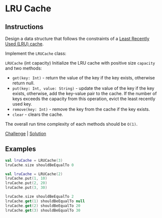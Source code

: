 # LRU Cache

## Instructions

Design a data structure that follows the constraints of a 
[Least Recently Used (LRU) cache](https://en.wikipedia.org/wiki/Cache_replacement_policies#LRU).

Implement the `LRUCache` class:

`LRUCache` (int capacity) Initialize the LRU cache with positive size `capacity` and two methods:
- `get(key: Int)` - return the value of the key if the key exists, otherwise return null.
- `put(key: Int, value: String)` - update the value of the key if the key exists, otherwise, add the key-value pair 
to the cache. If the number of keys exceeds the capacity from this operation, evict the least recently used key.
- `remove(key: Int)` - remove the key from the cache if the key exists.
- `clear` - clears the cache.

The overall run time complexity of each methods should be `O(1)`.

[Challenge](Challenge.kt) | [Solution](Solution.kt)

## Examples

```kotlin
val lruCache = LRUCache(3)
lruCache.size shouldBeEqualTo 0
```

```kotlin
val lruCache = LRUCache(2)
lruCache.put(1, 10)
lruCache.put(2, 20)
lruCache.put(3, 30)

lruCache.size shouldBeEqualTo 2
lruCache.get(1) shouldBeEqualTo null
lruCache.get(2) shouldBeEqualTo 20
lruCache.get(3) shouldBeEqualTo 30
```
